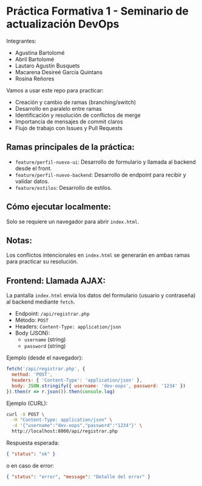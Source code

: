 # Práctica Formativa 1 - Seminario de actualización DevOps

Integrantes:
- Agustina Bartolomé
- Abril Bartolomé
- Lautaro Agustín Busquets
- Macarena Desireé García Quintans
- Rosina Reñores

Vamos a usar este repo para practicar:
- Creación y cambio de ramas (branching/switch)
- Desarrollo en paralelo entre ramas
- Identificación y resolución de conflictos de merge
- Importancia de mensajes de commit claros
- Flujo de trabajo con Issues y Pull Requests

## Ramas principales de la práctica:
- `feature/perfil-nuevo-ui`: Desarrollo de formulario y llamada al backend desde el front.
- `feature/perfil-nuevo-backend`: Desarrollo de endpoint para recibir y validar datos.
- `feature/estilos`: Desarrollo de estilos.

## Cómo ejecutar localmente:
Solo se requiere un navegador para abrir `index.html`.

## Notas:
Los conflictos intencionales en `index.html` se generarán en ambas ramas para practicar su resolución.

## Frontend: Llamada AJAX:
La pantalla `index.html` envía los datos del formulario (usuario y contraseña) al backend mediante `fetch`.

- Endpoint: `/api/registrar.php`
- Método: `POST`
- Headers: `Content-Type: application/json`
- Body (JSON):
  - `username` (string)
  - `password` (string)

Ejemplo (desde el navegador):

```js
fetch('/api/registrar.php', {
  method: 'POST',
  headers: { 'Content-Type': 'application/json' },
  body: JSON.stringify({ username: 'dev-oops', password: '1234' })
}).then(r => r.json()).then(console.log)
```

Ejemplo (CURL):
```bash
curl -X POST \
  -H "Content-Type: application/json" \
  -d '{"username":"dev-oops","password":"1234"}' \
  http://localhost:8000/api/registrar.php
```

Respuesta esperada:
```json
{ "status": "ok" }
```

o en caso de error:
```json
{ "status": "error", "message": "Detalle del error" }
```